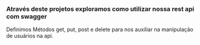 ### Através deste projetos exploramos como utilizar nossa rest api com swagger <br>
Definimos Métodos get, put, post e delete para nos auxiliar na manipulação de usuários na api. 

